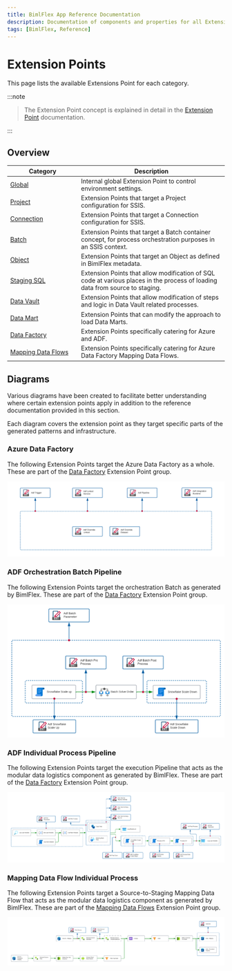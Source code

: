 ```yaml
---
title: BimlFlex App Reference Documentation
description: Documentation of components and properties for all Extension Points within BimlFlex 
tags: [BimlFlex, Reference]
---
```


# Extension Points

This page lists the available Extensions Point for each category.

:::note


> The Extension Point concept is explained in detail in the [Extension Point](bimlflex-concepts-extension-points) documentation.

:::

 
## Overview
  
| <div style="width:150px">Category</div> | Description |
| --------- | ----------- |
|[Global](bimlflex-app-reference-documentation-Global) | Internal global Extension Point to control environment settings.|
|[Project](bimlflex-app-reference-documentation-Project) | Extension Points that target a Project configuration for SSIS.|
|[Connection](bimlflex-app-reference-documentation-Connection) | Extension Points that target a Connection configuration for SSIS.|
|[Batch](bimlflex-app-reference-documentation-Batch) | Extension Points that target a Batch container concept, for process orchestration purposes in an SSIS context.|
|[Object](bimlflex-app-reference-documentation-Object) | Extension Points that target an Object as defined in BimlFlex metadata.|
|[Staging SQL](bimlflex-app-reference-documentation-Staging-SQL) | Extension Points that allow modification of SQL code at various places in the process of loading data from source to staging.|
|[Data Vault](bimlflex-app-reference-documentation-Data-Vault) | Extension Points that allow modification of steps and logic in Data Vault related processes.|
|[Data Mart](bimlflex-app-reference-documentation-Data-Mart) | Extension Points that can modify the approach to load Data Marts.|
|[Data Factory](bimlflex-app-reference-documentation-Data-Factory) | Extension Points specifically catering for Azure and ADF.|
|[Mapping Data Flows](bimlflex-app-reference-documentation-Mapping-Data-Flows) | Extension Points specifically catering for Azure Data Factory Mapping Data Flows.|
## Diagrams

Various diagrams have been created to facilitate better understanding where certain extension points apply in addition to the reference documentation provided in this section.

Each diagram covers the extension point as they target specific parts of the generated patterns and infrastructure.

### Azure Data Factory

The following Extension Points target the Azure Data Factory as a whole. These are part of the [Data Factory](bimlflex-app-reference-documentation-Data-Factory) Extension Point group.

![Azure Data Factory Extension Points](images/ExtensionPointAdfMain.png "Azure Data Factory Extension Points")

### ADF Orchestration Batch Pipeline

The following Extension Points target the orchestration Batch as generated by BimlFlex. These are part of the [Data Factory](bimlflex-app-reference-documentation-Data-Factory) Extension Point group.

![Azure Data Factory Orchestration Batch](images/ExtensionPointAdfTopLevelBatch.png "Azure Data Factory Orchestration Batch")

### ADF Individual Process Pipeline

The following Extension Points target the execution Pipeline that acts as the modular data logistics component as generated by BimlFlex. These are part of the [Data Factory](bimlflex-app-reference-documentation-Data-Factory) Extension Point group.

![Azure Data Factory Individual Process](images/ExtentionsPointAdfIndividualProcess.png "Azure Data Factory Individual Process")

### Mapping Data Flow Individual Process

The following Extension Points target a Source-to-Staging Mapping Data Flow that acts as the modular data logistics component as generated by BimlFlex. These are part of the [Mapping Data Flows](bimlflex-app-reference-documentation-Mapping-Data-Flows) Extension Point group.

![Mapping Data Flow Individual Process](images/ExtensionPointMappingDataFlowSourceStagingWithPsa.png "Mapping Data Flow Individual Process")

